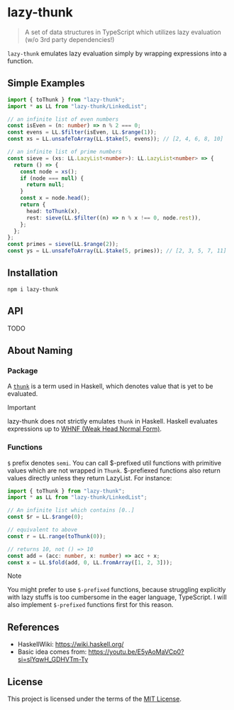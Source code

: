 # lazy-thunk

> A set of data structures in TypeScript which utilizes lazy evaluation (w/o 3rd party dependencies!)

`lazy-thunk` emulates lazy evaluation simply by wrapping expressions into a function.

## Simple Examples

```ts
import { toThunk } from "lazy-thunk";
import * as LL from "lazy-thunk/LinkedList";

// an infinite list of even numbers
const isEven = (n: number) => n % 2 === 0;
const evens = LL.$filter(isEven, LL.$range(1));
const xs = LL.unsafeToArray(LL.$take(5, evens)); // [2, 4, 6, 8, 10]

// an infinite list of prime numbers
const sieve = (xs: LL.LazyList<number>): LL.LazyList<number> => {
  return () => {
    const node = xs();
    if (node === null) {
      return null;
    }
    const x = node.head();
    return {
      head: toThunk(x),
      rest: sieve(LL.$filter((n) => n % x !== 0, node.rest)),
    };
  };
};
const primes = sieve(LL.$range(2));
const ys = LL.unsafeToArray(LL.$take(5, primes)); // [2, 3, 5, 7, 11]
```

## Installation

```console
npm i lazy-thunk
```

## API

TODO

## About Naming

### Package

A [`thunk`](https://wiki.haskell.org/Thunk) is a term used in Haskell, which denotes value that is yet to be evaluated.

> [!IMPORTANT]
> lazy-thunk does not strictly emulates `thunk` in Haskell. Haskell evaluates expressions up to [WHNF (Weak Head Normal Form)](https://wiki.haskell.org/Weak_head_normal_form).

### Functions

`$` prefix denotes `semi`. You can call $-prefixed util functions with primitive values which are not wrapped in `Thunk`. $-prefiexed functions also return values directly unless they return LazyList. For instance:

```ts
import { toThunk } from "lazy-thunk";
import * as LL from "lazy-thunk/LinkedList";

// An infinite list which contains [0..]
const $r = LL.$range(0);

// equivalent to above
const r = LL.range(toThunk(0));

// returns 10, not () => 10
const add = (acc: number, x: number) => acc + x;
const x = LL.$fold(add, 0, LL.fromArray([1, 2, 3]));
```

> [!NOTE]
> You might prefer to use `$-prefixed` functions, because struggling explicitly with lazy stuffs is too cumbersome in the eager language, TypeScript. I will also implement `$-prefixed` functions first for this reason.

## References

- HaskellWiki: https://wiki.haskell.org/
- Basic idea comes from: https://youtu.be/E5yAoMaVCp0?si=slYqwH_GDHVTm-Ty

## License

This project is licensed under the terms of the [MIT License](LICENSE).
